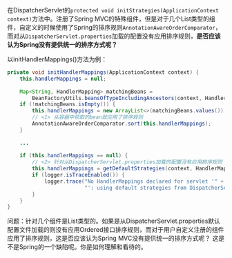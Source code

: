 在DispatcherServlet的`protected void initStrategies(ApplicationContext context)`方法中。注册了Spring MVC的特殊组件，但是对于几个List类型的组件，自定义的时候使用了Spring的排序规则`AnnotationAwareOrderComparator`，而对从`DispatcherServlet.properties`加载的配置没有应用排序规则，**是否应该认为Spring没有提供统一的排序方式呢？**

以initHandlerMappings()方法为例：

```java
private void initHandlerMappings(ApplicationContext context) {
    this.handlerMappings = null;
 
    Map<String, HandlerMapping> matchingBeans =
        BeanFactoryUtils.beansOfTypeIncludingAncestors(context, HandlerMapping.class, true, false);
    if (!matchingBeans.isEmpty()) {
        this.handlerMappings = new ArrayList<>(matchingBeans.values());
        // <1> 从容器中获取的bean就应用了排序规则
        AnnotationAwareOrderComparator.sort(this.handlerMappings);
    }
	
    ...
 
    if (this.handlerMappings == null) {
        // <2> 针对从DispatcherServlet.properties加载的配置没有应用排序规则
        this.handlerMappings = getDefaultStrategies(context, HandlerMapping.class);
        if (logger.isTraceEnabled()) {
            logger.trace("No HandlerMappings declared for servlet '" + getServletName() +
                         "': using default strategies from DispatcherServlet.properties");
        }
    }
}
```

问题：针对几个组件是List类型的。如果是从DispatcherServlet.properties默认配置文件加载的则没有应用Ordered接口排序规则，而对于用户自定义注册的组件应用了排序规则，这是否应该认为Spring MVC没有提供统一的排序方式呢？
这是不是Spring的一个缺陷呢。你是如何理解和看待的。
